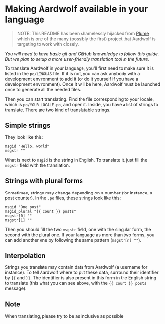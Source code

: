 # Making Aardwolf available in your language
> NOTE: This README has been shamelessly hijacked from [Plume](https://github.com/Plume-org/Plume) which is one of the many 
(possibly the first) project that Aardwolf is targeting to work with closely.

*You will need to have basic git and GitHub knownledge to follow this guide. But we plan to setup a more user-friendly translation tool in the future.*

To translate Aardwolf in your language, you'll first need to make sure it is listed in the `po/LINGUAS` file. If it is not, you can ask anybody with a development environment to add it (or do it yourself if you have a development environment). Once it will be here, Aardwolf must be launched once to generate all the needed files.

Then you can start translating. Find the file corresponding to your locale, which is `po/YOUR_LOCALE.po`, and open it. Inside, you have a list of strings to translate. There are two kind of translatable strings.

## Simple strings

They look like this:

```po
msgid "Hello, world"
msgstr ""
```

What is next to `msgid` is the string in English. To translate it, just fill the `msgstr` field with the translation.

## Strings with plural forms

Sometimes, strings may change depending on a number (for instance, a post counter). In the `.po` files, these strings look like this:

```
msgid "One post"
msgid_plural "{{ count }} posts"
msgstr[0] ""
msgstr[1] ""
```

Then you should fill the two `msgstr` field, one with the singular form, the second with the plural one. If your language as more than two forms, you can add another one by following the same pattern (`msgstr[n] ""`).

## Interpolation

Strings you translate may contain data from Aardwolf (a username for instance). To tell Aardwolf where to put these data, surround their identifier by `{{` and `}}`. The identifier is also present in this form in the English string to translate (this what you can see above, with the `{{ count }} posts` message).

## Note

When translating, please try to be as inclusive as possible.
